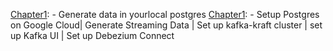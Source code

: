 [Chapter1](https://github.com/Noosarpparashar/startupv2/tree/master/python/dataGenerator/ecart): - Generate data in yourlocal postgres
[Chapter1](https://github.com/Noosarpparashar/startupv2/tree/master/python/dataGenerator/ecart_v2): - Setup Postgres on Google Cloud| Generate Streaming Data | Set up kafka-kraft cluster | set up Kafka UI | Set up Debezium Connect
